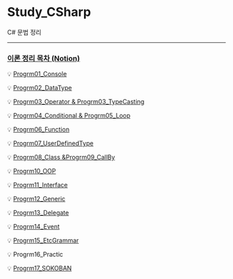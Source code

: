 # Study_CSharp
C# 문법 정리 

---

### [이론 정리 목차 (Notion)](https://ysan.notion.site/C-ae9980a4572b40d68f4e234b26b6bfec)

:bulb: [Progrm01_Console](https://ysan.notion.site/01-738db30bc3124be6b6e964f88e63c01a)

:bulb: [Progrm02_DataType](https://ysan.notion.site/02-9be79e151aec4e469bc38d24e8aeb155)

:bulb: [Progrm03_Operator & Progrm03_TypeCasting](https://ysan.notion.site/02-9be79e151aec4e469bc38d24e8aeb155)

:bulb: [Progrm04_Conditional & Progrm05_Loop](https://ysan.notion.site/03-ff4e62387050463aafd7cef8feb969a4)

:bulb: [Progrm06_Function](https://ysan.notion.site/04-32e3f6dc92ec480ba96655d15818d5ed)

:bulb: [Progrm07_UserDefinedType](https://ysan.notion.site/05-8983f7986d8c4502b25506d0d604dc83)

:bulb: [Progrm08_Class &Progrm09_CallBy](https://ysan.notion.site/06-39a1a898b1f9419d9e0931f769daa41d)

:bulb: [Progrm10_OOP](https://ysan.notion.site/07-4b0c213704ec4a55b5f1a4f470b1feb6)

:bulb: [Progrm11_Interface](https://ysan.notion.site/08-ecf4c52a895d4297befba9f4a7cbb65f)

:bulb: [Progrm12_Generic](https://ysan.notion.site/09-108fefc8172d4781b9538be16988fd57)

:bulb: [Progrm13_Delegate](https://ysan.notion.site/10-c7a5e9935ea44e0f94877afb05f61d94)

:bulb: [Progrm14_Event](https://ysan.notion.site/11-8a899be3593e487bb1d81d4052678835)

:bulb: [Progrm15_EtcGrammar](https://ysan.notion.site/12-37080866b6154ac3a0edf2b27ffdcd91)

:bulb: Progrm16_Practic

:bulb: [Progrm17_SOKOBAN](https://ysan.notion.site/01-6b3c716ec83c47e08cbc3d208171aa37)
